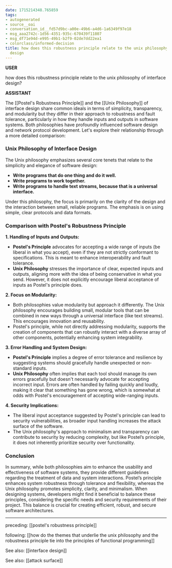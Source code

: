 ```yaml
---
date: 1715214348.765859
tags:
- autogenerated
- source__oai
- conversation_id__fd57d9bc-a00e-49b6-a4d6-1a6349f97e18
- msg_aaa2742c-1d56-4351-935c-670439f11807
- msg_df71e94d-e995-49b1-b2f9-02de7dd22ea1
- colorclass/informed-decision
title: how does this robustness principle relate to the unix philosophy of interface
  design
---
```


**USER**

how does this robustness principle relate to the unix philosophy of interface design?


**ASSISTANT**

The [[Postel's Robustness Principle]] and the [[Unix Philosophy]] of interface design share common ideals in terms of simplicity, transparency, and modularity but they differ in their approach to robustness and fault tolerance, particularly in how they handle inputs and outputs in software systems. Both philosophies have profoundly influenced software design and network protocol development. Let's explore their relationship through a more detailed comparison:

### Unix Philosophy of Interface Design

The Unix philosophy emphasizes several core tenets that relate to the simplicity and elegance of software design:
- **Write programs that do one thing and do it well.**
- **Write programs to work together.**
- **Write programs to handle text streams, because that is a universal interface.**

Under this philosophy, the focus is primarily on the clarity of the design and the interaction between small, reliable programs. The emphasis is on using simple, clear protocols and data formats.

### Comparison with Postel's Robustness Principle

**1. Handling of Inputs and Outputs:**
- **Postel's Principle** advocates for accepting a wide range of inputs (be liberal in what you accept), even if they are not strictly conformant to specifications. This is meant to enhance interoperability and fault tolerance.
- **Unix Philosophy** stresses the importance of clear, expected inputs and outputs, aligning more with the idea of being conservative in what you send. However, it does not explicitly encourage liberal acceptance of inputs as Postel's principle does.

**2. Focus on Modularity:**
- Both philosophies value modularity but approach it differently. The Unix philosophy encourages building small, modular tools that can be combined in new ways through a universal interface (like text streams). This encourages innovation and reusability.
- Postel's principle, while not directly addressing modularity, supports the creation of components that can robustly interact with a diverse array of other components, potentially enhancing system integrability.

**3. Error Handling and System Design:**
- **Postel's Principle** implies a degree of error tolerance and resilience by suggesting systems should gracefully handle unexpected or non-standard inputs.
- **Unix Philosophy** often implies that each tool should manage its own errors gracefully but doesn't necessarily advocate for accepting incorrect input. Errors are often handled by failing quickly and loudly, making it clear that something has gone wrong, which is somewhat at odds with Postel's encouragement of accepting wide-ranging inputs.

**4. Security Implications:**
- The liberal input acceptance suggested by Postel's principle can lead to security vulnerabilities, as broader input handling increases the attack surface of the software.
- The Unix philosophy's approach to minimalism and transparency can contribute to security by reducing complexity, but like Postel’s principle, it does not inherently prioritize security over functionality.

### Conclusion

In summary, while both philosophies aim to enhance the usability and effectiveness of software systems, they provide different guidelines regarding the treatment of data and system interactions. Postel’s principle enhances system robustness through tolerance and flexibility, whereas the Unix philosophy promotes simplicity, clarity, and minimalism. When designing systems, developers might find it beneficial to balance these principles, considering the specific needs and security requirements of their project. This balance is crucial for creating efficient, robust, and secure software architectures.


---

preceding: [[postel's robustness principle]]  


following: [[how do the themes that underlie the unix philosophy and the robustness principle tie into the principles of functional programming]]

See also: [[interface design]]


See also: [[attack surface]]